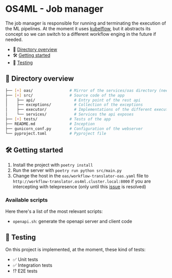 # OS4ML - Job manager

The job manager is responsible for running and terminating the execution of the ML pipelines. At the moment it uses [kubelflow](https://www.kubeflow.org/), but it abstracts its concept so we can switch to a different workflow enging in the future if needed.

- 📂 [Directory overview](#📂-directory-overview)
- 🛠️ [Getting started](#🛠️-getting-started)
- 🧪 [Testing](#🧪-testing)

## 📂 Directory overview

```bash
├── [+] oas/                # Mirror of the services/oas directory (needed for docker builds)
├── [+] src/                # Source code of the app
│    ├── api/                 # Entry point of the rest api
│    ├── exceptions/          # Collection of the exceptions
│    ├── executor/            # Implementations of the different executors (workflow enginges)
│    └── services/            # Services the api exposes
├── [+] tests/              # Tests of the app
├── README.md               # Inception
├── gunicorn_conf.py        # Configuration of the webserver
└── pyproject.toml          # Pyproject file
```

## 🛠️ Getting started

1. Install the project with `poetry install`
2. Run the server with `poetry run python src/main.py`
3. Change the host in the `oas/workflow-translator-oas.yaml` file to `http://workflow-translator.os4ml.cluster.local:8000` if you are intercepting with telepresence (only until this [issue](https://github.com/telepresenceio/telepresence/issues/3375) is resolved)

### Available scripts

Here there's a list of the most relevant scripts:

- `openapi.sh`: generate the openapi server and client code

## 🧪 Testing

On this project is implemented, at the moment, these kind of tests:

- ✅ Unit tests
- ✅ Integration tests
- ⁉️ E2E tests
